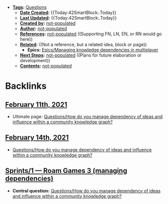 - **[Tags](<../Tags.md>):** [Questions](<../Questions.md>)
    - **[Date Created](<../Date Created.md>):** {{Today:42SmartBlock:.Today}}
    - **[Last Updated](<../Last Updated.md>):** {{Today:42SmartBlock:.Today}}
    - **[Created by](<../Created by.md>):** [not-populated](<../not-populated.md>)
    - **[Author](<../Author.md>):** [not-populated](<../not-populated.md>)
    - **[References](<../References.md>):** [not-populated](<../not-populated.md>) ((Supporting FN, LN, EN, or RN would go here))
    - **[Related](<../Related.md>):** ((Not a reference, but a related idea, block or page))
        - **Epics:** [Epics/Managing knowledge dependencies in multiplayer](<../Epics/Managing knowledge dependencies in multiplayer.md>)
    - **[Next Steps](<../Next Steps.md>):** [not-populated](<../not-populated.md>) ((Plans for future elaboration or development))
    - **[Contents](<../Contents.md>):** [not-populated](<../not-populated.md>)

# Backlinks
## [February 11th, 2021](<February 11th, 2021.md>)
- Ultimate page: [Questions/How do you manage dependency of ideas and influence within a community knowledge graph?](<../Questions/How do you manage dependency of ideas and influence within a community knowledge graph?.md>)

## [February 14th, 2021](<February 14th, 2021.md>)
- [Questions/How do you manage dependency of ideas and influence within a community knowledge graph?](<../Questions/How do you manage dependency of ideas and influence within a community knowledge graph?.md>)

## [Sprints/1 — Roam Games 3 (managing dependencies)](<Sprints/1 — Roam Games 3 (managing dependencies).md>)
- **Central question:** [Questions/How do you manage dependency of ideas and influence within a community knowledge graph?](<../Questions/How do you manage dependency of ideas and influence within a community knowledge graph?.md>)


